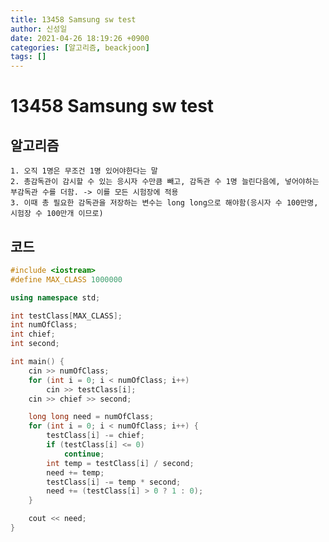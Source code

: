 ```yaml
---
title: 13458 Samsung sw test
author: 신성일
date: 2021-04-26 18:19:26 +0900
categories: [알고리즘, beackjoon]
tags: []
---
```


# 13458 Samsung sw test

## 알고리즘

    1. 오직 1명은 무조건 1명 있어야한다는 말
    2. 총감독관이 감시할 수 있는 응시자 수만큼 빼고, 감독관 수 1명 늘린다음에, 넣어야하는 부감독관 수를 더함. -> 이를 모든 시험장에 적용
    3. 이때 총 필요한 감독관을 저장하는 변수는 long long으로 해야함(응시자 수 100만명, 시험장 수 100만개 이므로)

## 코드

```cpp
#include <iostream>
#define MAX_CLASS 1000000

using namespace std;

int testClass[MAX_CLASS];
int numOfClass;
int chief;
int second;

int main() {
	cin >> numOfClass;
	for (int i = 0; i < numOfClass; i++)
		cin >> testClass[i];
	cin >> chief >> second;

	long long need = numOfClass;
	for (int i = 0; i < numOfClass; i++) {
		testClass[i] -= chief;
		if (testClass[i] <= 0)
			continue;
		int temp = testClass[i] / second;
		need += temp;
		testClass[i] -= temp * second;
		need += (testClass[i] > 0 ? 1 : 0);
	}

	cout << need;
}
```
